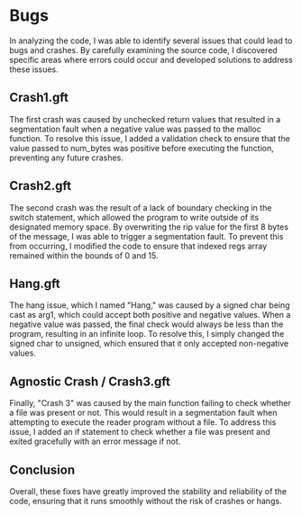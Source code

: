 # Bugs
In analyzing the code, I was able to identify several issues that could lead to bugs and crashes. By carefully examining the source code, I discovered specific areas where errors could occur and developed solutions to address these issues.

## Crash1.gft
The first crash was caused by unchecked return values that resulted in a segmentation fault when a negative value was passed to the malloc function. To resolve this issue, I added a validation check to ensure that the value passed to num_bytes was positive before executing the function, preventing any future crashes.

## Crash2.gft
The second crash was the result of a lack of boundary checking in the switch statement, which allowed the program to write outside of its designated memory space. By overwriting the rip value for the first 8 bytes of the message, I was able to trigger a segmentation fault. To prevent this from occurring, I modified the code to ensure that indexed regs array remained within the bounds of 0 and 15.

## Hang.gft
The hang issue, which I named "Hang," was caused by a signed char being cast as arg1, which could accept both positive and negative values. When a negative value was passed, the final check would always be less than the program, resulting in an infinite loop. To resolve this, I simply changed the signed char to unsigned, which ensured that it only accepted non-negative values.

## Agnostic Crash / Crash3.gft
Finally, "Crash 3" was caused by the main function failing to check whether a file was present or not. This would result in a segmentation fault when attempting to execute the reader program without a file. To address this issue, I added an if statement to check whether a file was present and exited gracefully with an error message if not.

## Conclusion
Overall, these fixes have greatly improved the stability and reliability of the code, ensuring that it runs smoothly without the risk of crashes or hangs.
